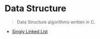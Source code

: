 # Data Structure 

> Data Structure algorithms written in C.

* [Singly Linked List](./SinglyLinkedList.c)